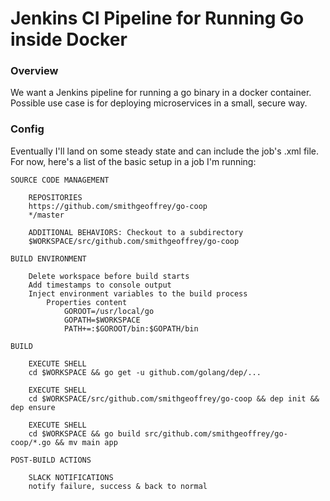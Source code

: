 # Jenkins CI Pipeline for Running Go inside Docker

### Overview

We want a Jenkins pipeline for running a go binary in a docker container.  Possible use case is for deploying microservices in a small, secure way.

### Config

Eventually I'll land on some steady state and can include the job's .xml file.  For now, here's a list of the basic setup in a job I'm running:

    SOURCE CODE MANAGEMENT
        
        REPOSITORIES
        https://github.com/smithgeoffrey/go-coop
        */master
        
        ADDITIONAL BEHAVIORS: Checkout to a subdirectory
        $WORKSPACE/src/github.com/smithgeoffrey/go-coop
        
    BUILD ENVIRONMENT
    
        Delete workspace before build starts
        Add timestamps to console output
        Inject environment variables to the build process
            Properties content
                GOROOT=/usr/local/go
                GOPATH=$WORKSPACE
                PATH+=:$GOROOT/bin:$GOPATH/bin
    
    BUILD
        
        EXECUTE SHELL
        cd $WORKSPACE && go get -u github.com/golang/dep/...
        
        EXECUTE SHELL
        cd $WORKSPACE/src/github.com/smithgeoffrey/go-coop && dep init && dep ensure
        
        EXECUTE SHELL
        cd $WORKSPACE && go build src/github.com/smithgeoffrey/go-coop/*.go && mv main app
        
    POST-BUILD ACTIONS
        
        SLACK NOTIFICATIONS
        notify failure, success & back to normal